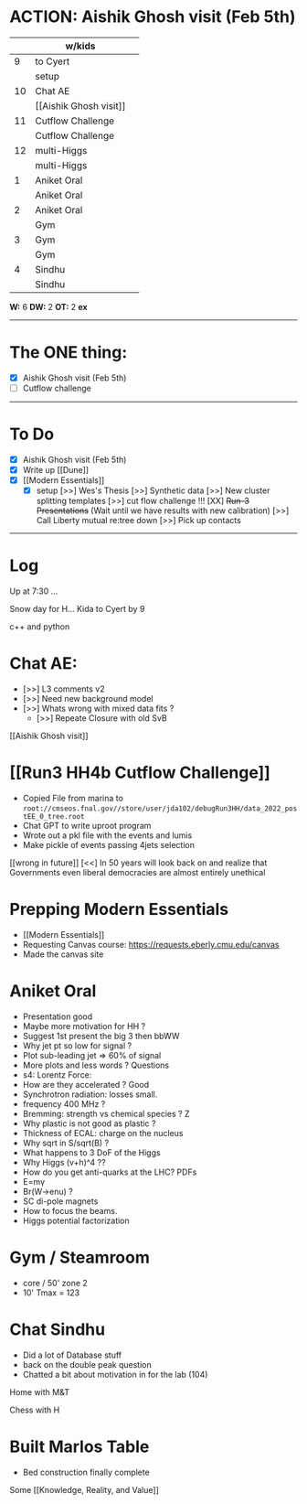 # ACTION:  Aishik Ghosh visit (Feb 5th)

|     | w/kids                 |     |
| --- | ---------------------- | --- |
| 9   | to Cyert               |     |
|     | setup                  |     |
| 10  | Chat AE                |     |
|     | [[Aishik Ghosh visit]] |     |
| 11  | Cutflow Challenge      |     |
|     | Cutflow Challenge      |     |
| 12  | multi-Higgs            |     |
|     | multi-Higgs            |     |
| 1   | Aniket Oral            |     |
|     | Aniket Oral            |     |
| 2   | Aniket Oral            |     |
|     | Gym                    |     |
| 3   | Gym                    |     |
|     | Gym                    |     |
| 4   | Sindhu                 |     |
|     | Sindhu                 |     |

**W:** 6 
**DW:** 2
**OT:** 2
**ex** 

---
# The ONE thing: 
- [x]  Aishik Ghosh visit (Feb 5th)
- [ ] Cutflow challenge 

---
# To Do

- [x]  Aishik Ghosh visit (Feb 5th)
- [x]  Write up [[Dune]]
- [x] [[Modern Essentials]]
	- [x] setup 
 [>>] Wes's Thesis
 [>>] Synthetic data
	[>>] New cluster splitting templates
	[>>] cut flow challenge !!!
	[XX] ~~Run-3 Presentations~~ (Wait until we have results with new calibration) 
 [>>] Call Liberty mutual re:tree down
 [>>] Pick up contacts

---

# Log

Up at 7:30 ... 

Snow day for H... Kida to Cyert by 9

c++ and python

# Chat AE: 
- [>>] L3 comments v2
-  [>>] Need new background model
- [>>] Whats wrong with mixed data fits ?
	- [>>] Repeate Closure with old SvB

[[Aishik Ghosh visit]]

# [[Run3 HH4b Cutflow Challenge]]
- Copied File from marina to 
	`root://cmseos.fnal.gov//store/user/jda102/debugRun3HH/data_2022_postEE_0_tree.root`
- Chat GPT to write uproot program
- Wrote out a pkl file with the events and lumis
- Make pickle of events passing 4jets selection


[[wrong in future]] [<<] In 50 years will look back on and realize that Governments even liberal democracies are almost entirely unethical


# Prepping Modern Essentials
- [[Modern Essentials]]
- Requesting Canvas course: https://requests.eberly.cmu.edu/canvas
- Made the canvas site

# Aniket Oral 
- Presentation good
- Maybe more motivation for HH ?
- Suggest 1st present the big 3 then bbWW
- Why jet pt so low for signal ? 
- Plot sub-leading jet => 60% of signal
- More plots and less words ?
 Questions
 - s4: Lorentz Force: 
 - How are they accelerated ? Good
 - Synchrotron radiation:  losses small. 
 - frequency 400 MHz ?
 - Bremming: strength vs chemical species ? Z 
 - Why plastic is not good as plastic ?
 - Thickness of ECAL: charge on the nucleus
 - Why sqrt in S/sqrt(B) ?
 - What happens to 3 DoF of the Higgs
 - Why Higgs (v+h)^4 ??
 - How do you get anti-quarks at the LHC? PDFs 
 - E=mγ
 - Br(W->enu) ?
 - SC di-pole magnets 
 - How to focus the beams. 
 - Higgs potential factorization

# Gym / Steamroom
- core / 50' zone 2
- 10' Tmax = 123

# Chat Sindhu 
- Did a lot of Database stuff
- back on the double peak question
- Chatted a bit about motivation in for the lab (104)

Home with M&T 

Chess with H

# Built Marlos Table
- Bed construction finally complete 

Some [[Knowledge, Reality, and Value]]

